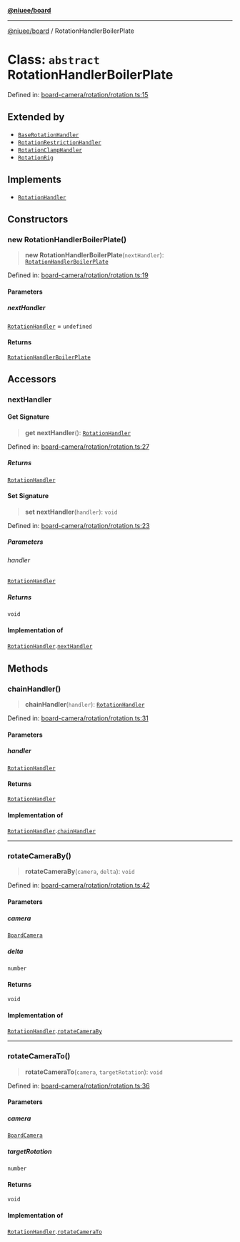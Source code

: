 [**@niuee/board**](../README.md)

***

[@niuee/board](../globals.md) / RotationHandlerBoilerPlate

# Class: `abstract` RotationHandlerBoilerPlate

Defined in: [board-camera/rotation/rotation.ts:15](https://github.com/niuee/board/blob/d74620e4e63da3004adfc7105b7f1136fce9577c/src/board-camera/rotation/rotation.ts#L15)

## Extended by

- [`BaseRotationHandler`](BaseRotationHandler.md)
- [`RotationRestrictionHandler`](RotationRestrictionHandler.md)
- [`RotationClampHandler`](RotationClampHandler.md)
- [`RotationRig`](RotationRig.md)

## Implements

- [`RotationHandler`](../interfaces/RotationHandler.md)

## Constructors

### new RotationHandlerBoilerPlate()

> **new RotationHandlerBoilerPlate**(`nextHandler`): [`RotationHandlerBoilerPlate`](RotationHandlerBoilerPlate.md)

Defined in: [board-camera/rotation/rotation.ts:19](https://github.com/niuee/board/blob/d74620e4e63da3004adfc7105b7f1136fce9577c/src/board-camera/rotation/rotation.ts#L19)

#### Parameters

##### nextHandler

[`RotationHandler`](../interfaces/RotationHandler.md) = `undefined`

#### Returns

[`RotationHandlerBoilerPlate`](RotationHandlerBoilerPlate.md)

## Accessors

### nextHandler

#### Get Signature

> **get** **nextHandler**(): [`RotationHandler`](../interfaces/RotationHandler.md)

Defined in: [board-camera/rotation/rotation.ts:27](https://github.com/niuee/board/blob/d74620e4e63da3004adfc7105b7f1136fce9577c/src/board-camera/rotation/rotation.ts#L27)

##### Returns

[`RotationHandler`](../interfaces/RotationHandler.md)

#### Set Signature

> **set** **nextHandler**(`handler`): `void`

Defined in: [board-camera/rotation/rotation.ts:23](https://github.com/niuee/board/blob/d74620e4e63da3004adfc7105b7f1136fce9577c/src/board-camera/rotation/rotation.ts#L23)

##### Parameters

###### handler

[`RotationHandler`](../interfaces/RotationHandler.md)

##### Returns

`void`

#### Implementation of

[`RotationHandler`](../interfaces/RotationHandler.md).[`nextHandler`](../interfaces/RotationHandler.md#nexthandler)

## Methods

### chainHandler()

> **chainHandler**(`handler`): [`RotationHandler`](../interfaces/RotationHandler.md)

Defined in: [board-camera/rotation/rotation.ts:31](https://github.com/niuee/board/blob/d74620e4e63da3004adfc7105b7f1136fce9577c/src/board-camera/rotation/rotation.ts#L31)

#### Parameters

##### handler

[`RotationHandler`](../interfaces/RotationHandler.md)

#### Returns

[`RotationHandler`](../interfaces/RotationHandler.md)

#### Implementation of

[`RotationHandler`](../interfaces/RotationHandler.md).[`chainHandler`](../interfaces/RotationHandler.md#chainhandler)

***

### rotateCameraBy()

> **rotateCameraBy**(`camera`, `delta`): `void`

Defined in: [board-camera/rotation/rotation.ts:42](https://github.com/niuee/board/blob/d74620e4e63da3004adfc7105b7f1136fce9577c/src/board-camera/rotation/rotation.ts#L42)

#### Parameters

##### camera

[`BoardCamera`](../interfaces/BoardCamera.md)

##### delta

`number`

#### Returns

`void`

#### Implementation of

[`RotationHandler`](../interfaces/RotationHandler.md).[`rotateCameraBy`](../interfaces/RotationHandler.md#rotatecameraby)

***

### rotateCameraTo()

> **rotateCameraTo**(`camera`, `targetRotation`): `void`

Defined in: [board-camera/rotation/rotation.ts:36](https://github.com/niuee/board/blob/d74620e4e63da3004adfc7105b7f1136fce9577c/src/board-camera/rotation/rotation.ts#L36)

#### Parameters

##### camera

[`BoardCamera`](../interfaces/BoardCamera.md)

##### targetRotation

`number`

#### Returns

`void`

#### Implementation of

[`RotationHandler`](../interfaces/RotationHandler.md).[`rotateCameraTo`](../interfaces/RotationHandler.md#rotatecamerato)
